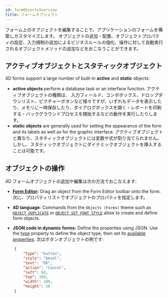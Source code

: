 ```yaml
---
id: formObjectsOverview
title: フォームオブジェクト
---
```


フォーム上のオブジェクトを編集することで、アプリケーションのフォームを構築しカスタマイズします。 オブジェクトの追加・配置、オブジェクトプロパティの設定、入力規制の追加によるビジネスルールの強化、操作に対して自動実行されるオブジェクトメソッドの追加などをおこなうことができます。

## アクティブオブジェクトとスタティックオブジェクト

4D forms support a large number of built-in **active** and **static** objects:

- **active objects** perform a database task or an interface function. アクティブオブジェクトの種類は、 入力フィールド、コンボボックス、ドロップダウンリスト、ピクチャーボタンなど様々ですが、いずれもデータを表示したり、メモリに一時保存したり、ダイアログボックスを開く・レポートを印刷する・バックグラウンドプロセスを開始するなどの動作を実行したりします。
- **static objects** are generally used for setting the appearance of the form and its labels as well as for the graphic interface. アクティブオブジェクトと異なり、スタティックオブジェクトには変数や式が割り当てられません。 しかし、スタティックオブジェクトにダイナミックオブジェクトを挿入することは可能です。

## オブジェクトの操作

4D フォームオブジェクトの追加や編集は次の方法でおこなえます:

- **[Form Editor](FormEditor/formEditor.md):** Drag an object from the Form Editor toolbar onto the form. 次に、プロパティリストでオブジェクトのプロパティを指定します。

- **4D language**: Commands from the `Objects (Forms)` theme such as [`OBJECT DUPLICATE`](https://doc.4d.com/4dv20/help/command/en/page1111.html) or [`OBJECT SET FONT STYLE`](https://doc.4d.com/4dv20/help/command/en/page166.html) allow to create and define form objects.

- **JSON code in dynamic forms:** Define the properties using JSON. Use the [type](properties_Object.md#type) property to define the object type, then set its [available properties](properties_Reference.md).
  次はボタンオブジェクトの例です:

```json
	{
		"type": "button", 
		"style": "bevel", 
		"text": "OK", 
		"action": "Cancel", 
		"left": 60, 
		"top": 160, 
		"width": 100, 
		"height": 20
	}
```
